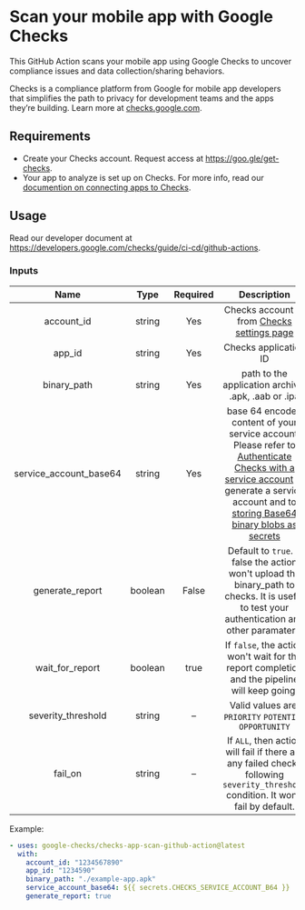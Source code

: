 # Scan your mobile app with Google Checks
This GitHub Action scans your mobile app using Google Checks to uncover compliance issues and data collection/sharing behaviors.

Checks is a compliance platform from Google for mobile app developers that simplifies the path to privacy for development teams and the apps they’re building. Learn more at [checks.google.com](https://checks.google.com/).

## Requirements

- Create your Checks account. Request access at https://goo.gle/get-checks.
- Your app to analyze is set up on Checks. For more info, read our [documention on connecting apps to Checks](https://developers.google.com/checks/guide/getting-started/connecting-apps).

## Usage

Read our developer document at https://developers.google.com/checks/guide/ci-cd/github-actions.

### Inputs

|          Name          |  Type   | Required |                                                                                                                                                                                                     Description                                                                                                                                                                                                      |
| :--------------------: | :-----: | :------: | :------------------------------------------------------------------------------------------------------------------------------------------------------------------------------------------------------------------------------------------------------------------------------------------------------------------------------------------------------------------------------------------------------------------: |
|       account_id       | string  |   Yes    |                                                                                                                                                          Checks account ID from [Checks settings page](https://checks.area120.google.com/console/settings)                                                                                                                                                           |
|         app_id         | string  |   Yes    |                                                                                                                                                                                                Checks application ID                                                                                                                                                                                                 |
|      binary_path       | string  |   Yes    |                                                                                                                                                                                 path to the application archive: .apk, .aab or .ipa                                                                                                                                                                                  |
| service_account_base64 | string  |   Yes    | base 64 encoded content of your service account. Please refer to [Authenticate Checks with a service account](https://developers.google.com/checks/guide/integrate/cli/install-checks-cli#authenticate-cli) to generate a service account and to [storing Base64 binary blobs as secrets](https://docs.github.com/en/actions/security-guides/using-secrets-in-github-actions#storing-base64-binary-blobs-as-secrets) |
|    generate_report     | boolean |  False   |                                                                                                                                    Default to `true`. If false the action won't upload the binary_path to checks. It is useful to test your authentication and other paramaters.                                                                                                                                     |
|    wait_for_report     | boolean |   true   |                                                                                                                                                            If `false`, the action won't wait for the report completion and the pipeline will keep going.                                                                                                                                                             |
|   severity_threshold   | string  |    –     |                                                                                                                                                                                Valid values are: `PRIORITY` `POTENTIAL` `OPPORTUNITY`                                                                                                                                                                                |
|        fail_on         | string  |    –     |                                                                                                                                          If `ALL`, then action will fail if there are any failed checks following `severity_threshold` condition. It won't fail by default.                                                                                                                                          |

Example:

```yaml
- uses: google-checks/checks-app-scan-github-action@latest
  with:
    account_id: "1234567890"
    app_id: "1234590"
    binary_path: "./example-app.apk"
    service_account_base64: ${{ secrets.CHECKS_SERVICE_ACCOUNT_B64 }}
    generate_report: true
```
